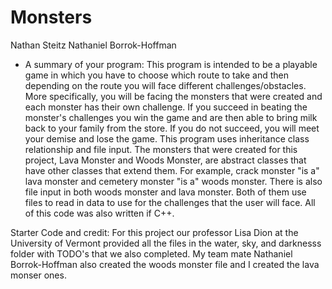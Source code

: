 # Monsters
Nathan Steitz 
Nathaniel Borrok-Hoffman

- A summary of your program: 
This program is intended to be a playable game in which you have to choose which route to take and then depending on the
route you will face different challenges/obstacles. More specifically, you will be facing the monsters that were created and each monster has their own
challenge. If you succeed in beating the monster's challenges you win the game and are then able to bring milk back to your family from the store.
If you do not succeed, you will meet your demise and lose the game. This program uses inheritance class relationship and file input. The monsters that were created
for this project, Lava Monster and Woods Monster, are abstract classes that have other classes that extend them. For example, crack monster "is a" lava monster
and cemetery monster "is a" woods monster. There is also file input in both woods monster and lava monster. Both of them use files
to read in data to use for the challenges that the user will face. All of this code was also written if C++.

Starter Code and credit:
For this project our professor Lisa Dion at the University of Vermont provided all the files in the water, sky, and darknesss folder with TODO's that we also completed. My team mate Nathaniel Borrok-Hoffman also created the woods monster file and I created the lava monser ones.


